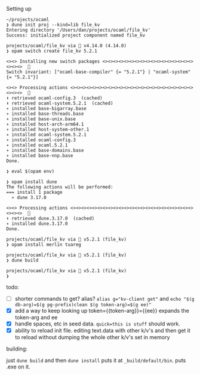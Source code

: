 Setting up

```
~/projects/ocaml
❯ dune init proj --kind=lib file_kv
Entering directory '/Users/dan/projects/ocaml/file_kv'
Success: initialized project component named file_kv
```

```
projects/ocaml/file_kv via 🐫 v4.14.0 (4.14.0)
❯ opam switch create file_kv 5.2.1

<><> Installing new switch packages <><><><><><><><><><><><><><><><><><><><>  🐫
Switch invariant: ["ocaml-base-compiler" {= "5.2.1"} | "ocaml-system" {= "5.2.1"}]

<><> Processing actions <><><><><><><><><><><><><><><><><><><><><><><><><><>  🐫
⬇ retrieved ocaml-config.3  (cached)
⬇ retrieved ocaml-system.5.2.1  (cached)
∗ installed base-bigarray.base
∗ installed base-threads.base
∗ installed base-unix.base
∗ installed host-arch-arm64.1
∗ installed host-system-other.1
∗ installed ocaml-system.5.2.1
∗ installed ocaml-config.3
∗ installed ocaml.5.2.1
∗ installed base-domains.base
∗ installed base-nnp.base
Done.

❯ eval $(opam env)

❯ opam install dune
The following actions will be performed:
=== install 1 package
  ∗ dune 3.17.0

<><> Processing actions <><><><><><><><><><><><><><><><><><><><><><><><><><>  🐫
⬇ retrieved dune.3.17.0  (cached)
∗ installed dune.3.17.0
Done.

projects/ocaml/file_kv via 🐫 v5.2.1 (file_kv)
❯ opam install merlin tuareg

projects/ocaml/file_kv via 🐫 v5.2.1 (file_kv)
❯ dune build

projects/ocaml/file_kv via 🐫 v5.2.1 (file_kv)
❯
```


todo:
- [ ] shorter commands to get? alias? `alias g="kv-client get"` and `echo "$(g db-arg)=$(g pg-prefix)clean $(g token-arg)=$(g ee)"`
- [x] add a way to keep looking up token={{token-arg}}={{ee}} expands the token-arg and ee
- [x] handle spaces, etc in seed data. `quick=this is stuff` should work.
- [x] ability to reload init file. editing text.data with other k/v's and then get it to reload without dumping the whole other k/v's set in memory

building:

just `dune build` and then `dune install` puts it at `_build/default/bin`. puts .exe on it.
